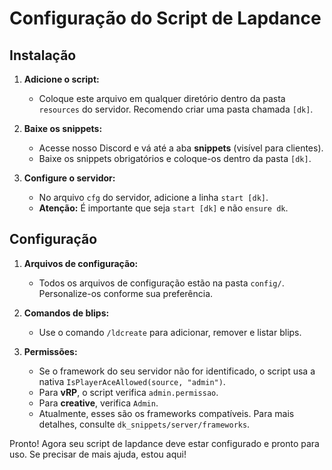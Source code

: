 # Configuração do Script de Lapdance

## Instalação

1. **Adicione o script:**
   - Coloque este arquivo em qualquer diretório dentro da pasta `resources` do servidor. Recomendo criar uma pasta chamada `[dk]`.

2. **Baixe os snippets:**
   - Acesse nosso Discord e vá até a aba **snippets** (visível para clientes).
   - Baixe os snippets obrigatórios e coloque-os dentro da pasta `[dk]`.

3. **Configure o servidor:**
   - No arquivo `cfg` do servidor, adicione a linha `start [dk]`.
   - **Atenção:** É importante que seja `start [dk]` e não `ensure dk`.

## Configuração

1. **Arquivos de configuração:**
   - Todos os arquivos de configuração estão na pasta `config/`. Personalize-os conforme sua preferência.

2. **Comandos de blips:**
   - Use o comando `/ldcreate` para adicionar, remover e listar blips.

3. **Permissões:**
   - Se o framework do seu servidor não for identificado, o script usa a nativa `IsPlayerAceAllowed(source, "admin")`.
   - Para **vRP**, o script verifica `admin.permissao`.
   - Para **creative**, verifica `Admin`.
   - Atualmente, esses são os frameworks compatíveis. Para mais detalhes, consulte `dk_snippets/server/frameworks`.

Pronto! Agora seu script de lapdance deve estar configurado e pronto para uso. Se precisar de mais ajuda, estou aqui!
